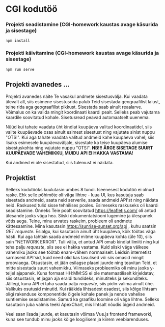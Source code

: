 # CGI kodutöö

### Projekti seadistamine (CGI-homework kaustas avage käsurida ja sisestage)
```
npm install
```

### Projekti käivitamine (CGI-homework kaustas avage käsurida ja sisestage)
```
npm run serve
```

## Projekti avanedes ...
Projekti avanedes näite Te vasakul andmete sisestusvälja. Kui vaadata ülevalt all, siis esimene sisestusrida palub Teid sisestada geograafilist laiust, teine rida aga geograafilist pikkust. Sisestada saab ainult reaalarve. Võimalus on ka valida mingit koordinaati kaardi pealt. Selleks peab vajutama kaardile soovitatud kohale. Sisetusread peavad automaatselt uuenema.

Nüüd kui tahate vaadata üht kindlat kuupäeva valitud koordinaatidel, siis valite kuupäevade osas ainult esimest sisestust ning vajutate sinist nuppu "OTSI". Kui aga tahate vaadata valitud andmeid kahe kuupäeva vahel, siis lisaks esimesele kuupäevaväljale, sisestate ka teise kuupäeva alumise sisestuskohta ning vajutate nuppu "OTSI". **NB!!! ÄRGE SISETAGE SUURT KUUPÄEVADE VAHEMIKKU, MUIDU API EI HAKKA VASTAMA!**

Kui andmed ei ole sisestatud, siis tulemust ei näidata.

## Projektist
Selleks kodutööks kuulutasin umbes 8 tundi. Iseenesest kodutöö ei olnud raske. Ehk selle põhimõte oli väga lihtne - luua UI, kus kasutaja saab sisestada andmeid, saata neid serverile, saada andmeid API'st ning näidata neid. Raskused tulid sisse tehnilises pooles. Esimeseks raskuseks oli kaardi seadistamine. Õnneks Teie poolt soovitatud https://leafletjs.com/ oli antud ülesande jaoks väga hea. Siiski dokumentatsiooni lugemine ja ülespanek võtis aega. Teine, minu arvates raskeim, probleem oli andmete kättesaamine. Mina kasutasin https://sunrise-sunset.org/api , kuhu saatsin *GET requeste*. Esialgu, kui kasutasin ainult üht kuupäeva, kõik töötas väga hästi. Kui aga tahtsin saada andmeid mitme kuupäeva kohta (üle 10), siis sain "NETWORK ERROR". Tuli välja, et antud API omab kindlat limiiti ning kui teha palju *requeste*, siis see ei hakka vastama. Kuid siiski väga väikese vahemiku jaoks see töötab enam-vähem normaalselt. Leidsin internetist sarnaseid API'sid, kuid need olid kas tasulised või siis omasid mingit prooviaega. Otsustasin, et jään esilagse plaani juurde ning teavitan Teid, et mitte sisestada suurt vahemikku. Viimaseks probleemiks oli minu jaoks y-teljel ajapanek. Kuna formaat HH:MM:SS ei ole matemaatiliselt kirjeldatav, siis otsustasin, et jagan aja eraldi tundideks, minutiteks ja sekunditeks. Jällegi, kuna API ei taha saada palju *requeste*, siis pidin valima ainult ühe. Valikuks osutusid minutid. Kui rääkida lihtsadest osadest, siis kõige lihtsam oligi rakenduse komponentide õigele kohale panek ja nende vahelise suhtlemise seadistamine. Samuti ka graafiku loomine oli väga lihtne. Selleks kasutasin juba valmis teeki ApexChart, mis lihtsalt nõudis õigeid andmeid.

Veel saan lisada juurde, et kasutasin võimsa Vue.js frontend frameworki, kuna see tundub minu jaoks kõige loogilisem ja kiirem veebiarenduses.
